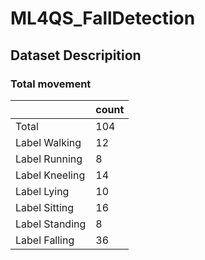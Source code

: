 # ML4QS_FallDetection

## Dataset Descripition

### Total movement

|                | count |
| :------------- | :---- |
| Total          | 104   |
| Label Walking  | 12    |
| Label Running  | 8     |
| Label Kneeling | 14    |
| Label Lying    | 10    |
| Label Sitting  | 16    |
| Label Standing | 8     |
| Label Falling  | 36    |
